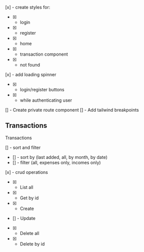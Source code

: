 [x] - create styles for:

- [x] - login
- [x] - register
- [x] - home
- [x] - transaction component
- [x] - not found

[x] - add loading spinner

- [x] - login/register buttons
- [x] - while authenticating user

[] - Create private route component
[] - Add tailwind breakpoints

## Transactions

Transactions

[] - sort and filter

- [] - sort by (last added, all, by month, by date)
- [] - filter (all, expenses only, incomes only)

[x] - crud operations

- [x] - List all
- [x] - Get by id
- [x] - Create
- [] - Update
- [x] - Delete all
- [x] - Delete by id
